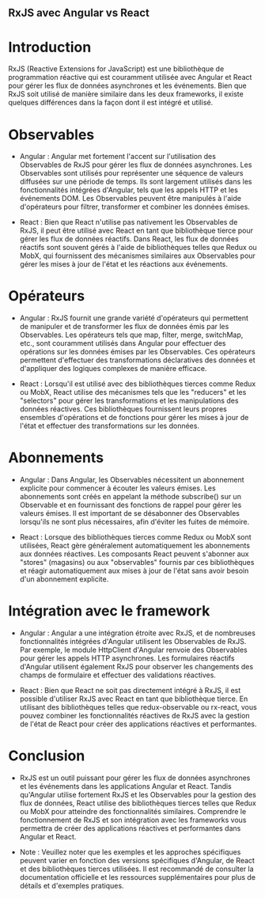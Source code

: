 ## RxJS avec Angular vs React
# Introduction
RxJS (Reactive Extensions for JavaScript) est une bibliothèque de programmation réactive qui est couramment utilisée avec Angular et React pour gérer les flux de données asynchrones et les événements. Bien que RxJS soit utilisé de manière similaire dans les deux frameworks, il existe quelques différences dans la façon dont il est intégré et utilisé.

# Observables
- Angular : Angular met fortement l'accent sur l'utilisation des Observables de RxJS pour gérer les flux de données asynchrones. Les Observables sont utilisés pour représenter une séquence de valeurs diffusées sur une période de temps. Ils sont largement utilisés dans les fonctionnalités intégrées d'Angular, tels que les appels HTTP et les événements DOM. Les Observables peuvent être manipulés à l'aide d'opérateurs pour filtrer, transformer et combiner les données émises.
 

- React : Bien que React n'utilise pas nativement les Observables de RxJS, il peut être utilisé avec React en tant que bibliothèque tierce pour gérer les flux de données réactifs. Dans React, les flux de données réactifs sont souvent gérés à l'aide de bibliothèques telles que Redux ou MobX, qui fournissent des mécanismes similaires aux Observables pour gérer les mises à jour de l'état et les réactions aux événements.

# Opérateurs
- Angular : RxJS fournit une grande variété d'opérateurs qui permettent de manipuler et de transformer les flux de données émis par les Observables. Les opérateurs tels que map, filter, merge, switchMap, etc., sont couramment utilisés dans Angular pour effectuer des opérations sur les données émises par les Observables. Ces opérateurs permettent d'effectuer des transformations déclaratives des données et d'appliquer des logiques complexes de manière efficace.


- React : Lorsqu'il est utilisé avec des bibliothèques tierces comme Redux ou MobX, React utilise des mécanismes tels que les "reducers" et les "selectors" pour gérer les transformations et les manipulations des données réactives. Ces bibliothèques fournissent leurs propres ensembles d'opérations et de fonctions pour gérer les mises à jour de l'état et effectuer des transformations sur les données.

# Abonnements
- Angular : Dans Angular, les Observables nécessitent un abonnement explicite pour commencer à écouter les valeurs émises. Les abonnements sont créés en appelant la méthode subscribe() sur un Observable et en fournissant des fonctions de rappel pour gérer les valeurs émises. Il est important de se désabonner des Observables lorsqu'ils ne sont plus nécessaires, afin d'éviter les fuites de mémoire.


- React : Lorsque des bibliothèques tierces comme Redux ou MobX sont utilisées, React gère généralement automatiquement les abonnements aux données réactives. Les composants React peuvent s'abonner aux "stores" (magasins) ou aux "observables" fournis par ces bibliothèques et réagir automatiquement aux mises à jour de l'état sans avoir besoin d'un abonnement explicite.

# Intégration avec le framework
 - Angular : Angular a une intégration étroite avec RxJS, et de nombreuses fonctionnalités intégrées d'Angular utilisent les Observables de RxJS. Par exemple, le module HttpClient d'Angular renvoie des Observables pour gérer les appels HTTP asynchrones. Les formulaires réactifs d'Angular utilisent également RxJS pour observer les changements des champs de formulaire et effectuer des validations réactives.


 - React : Bien que React ne soit pas directement intégré à RxJS, il est possible d'utiliser RxJS avec React en tant que bibliothèque tierce. En utilisant des bibliothèques telles que redux-observable ou rx-react, vous pouvez combiner les fonctionnalités réactives de RxJS avec la gestion de l'état de React pour créer des applications réactives et performantes.

# Conclusion
 - RxJS est un outil puissant pour gérer les flux de données asynchrones et les événements dans les applications Angular et React. Tandis qu'Angular utilise fortement RxJS et les Observables pour la gestion des flux de données, React utilise des bibliothèques tierces telles que Redux ou MobX pour atteindre des fonctionnalités similaires. Comprendre le fonctionnement de RxJS et son intégration avec les frameworks vous permettra de créer des applications réactives et performantes dans Angular et React.


 - Note : Veuillez noter que les exemples et les approches spécifiques peuvent varier en fonction des versions spécifiques d'Angular, de React et des bibliothèques tierces utilisées. Il est recommandé de consulter la documentation officielle et les ressources supplémentaires pour plus de détails et d'exemples pratiques.

